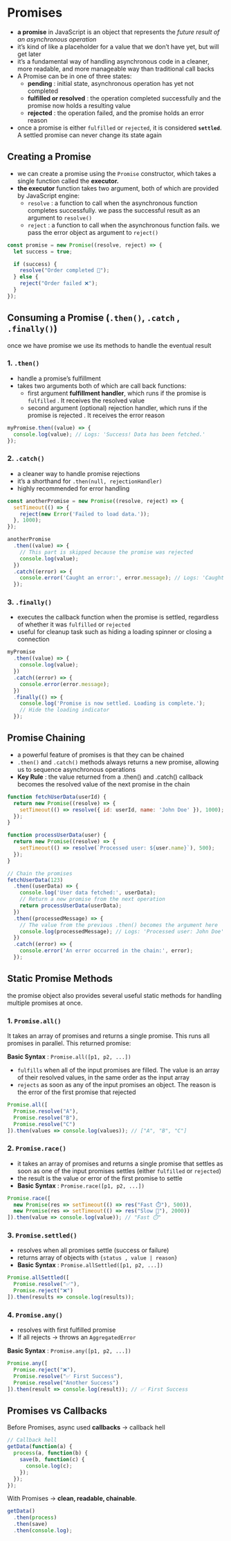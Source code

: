 # Promises

- **a promise** in JavaScript is an object that represents the *future result of an asynchronous operation*
- it’s kind of like a placeholder for a value that we don’t have yet, but will get later
- it’s a fundamental way of handling asynchronous code in a cleaner, more readable, and more manageable way than traditional call backs
- A Promise can be in one of three states:
    - **pending** : initial state, asynchronous operation has yet not completed
    - **fulfilled or resolved** : the operation completed successfully and the promise now holds a resulting value
    - **rejected** : the operation failed, and the promise holds an error reason
- once a promise is either `fulfilled` or `rejected`, it is considered **`settled`**. A settled promise can never change its state again

## Creating a Promise

- we can create a promise using the `Promise` constructor, which takes a single function called the **executor.**
- **the executor** function takes two argument, both of which are provided by JavaScript engine:
    - `resolve` : a function to call when the asynchronous function completes successfully. we pass the successful result as an argument to `resolve()`
    - `reject` : a function to call when the asynchronous function fails. we pass the error object as argument to `reject()`

```jsx
const promise = new Promise((resolve, reject) => {
  let success = true;

  if (success) {
    resolve("Order completed 🍕");
  } else {
    reject("Order failed ❌");
  }
});
```

## Consuming a Promise (`.then()`, `.catch` , `.finally()`)

once we have promise we use its methods to handle the eventual result 

### 1. `.then()`

- handle a promise’s fulfillment
- takes two arguments both of which are call back functions:
    - first argument **fulfillment handler**, which runs if the promise is `fulfilled` . It receives the resolved value
    - second argument (optional) rejection handler, which runs if the promise is rejected . It receives the error reason

```jsx
myPromise.then((value) => {
  console.log(value); // Logs: 'Success! Data has been fetched.'
});
```

### 2. `.catch()`

- a cleaner way to handle promise rejections
- it’s a shorthand for `.then(null, rejectionHandler)`
- highly recommended for error handling

```jsx
const anotherPromise = new Promise((resolve, reject) => {
  setTimeout(() => {
    reject(new Error('Failed to load data.'));
  }, 1000);
});

anotherPromise
  .then((value) => {
    // This part is skipped because the promise was rejected
    console.log(value);
  })
  .catch((error) => {
    console.error('Caught an error:', error.message); // Logs: 'Caught an error: Failed to load data.'
  });
```

### 3. `.finally()`

- executes the callback function when the promise is settled, regardless of whether it was `fulfilled` or `rejected`
- useful for cleanup task such as hiding a loading spinner or closing a connection

```jsx
myPromise
  .then((value) => {
    console.log(value);
  })
  .catch((error) => {
    console.error(error.message);
  })
  .finally(() => {
    console.log('Promise is now settled. Loading is complete.');
    // Hide the loading indicator
  });
```

## Promise Chaining

- a powerful feature of promises is that they can be chained
- `.then()` and `.catch()` methods always returns a new promise, allowing us to sequence asynchronous operations
- **Key Rule** : the value returned from a .then() and .catch() callback becomes the resolved value of the next promise in the chain

```jsx
function fetchUserData(userId) {
  return new Promise((resolve) => {
    setTimeout(() => resolve({ id: userId, name: 'John Doe' }), 1000);
  });
}

function processUserData(user) {
  return new Promise((resolve) => {
    setTimeout(() => resolve(`Processed user: ${user.name}`), 500);
  });
}

// Chain the promises
fetchUserData(123)
  .then((userData) => {
    console.log('User data fetched:', userData);
    // Return a new promise from the next operation
    return processUserData(userData); 
  })
  .then((processedMessage) => {
    // The value from the previous .then() becomes the argument here
    console.log(processedMessage); // Logs: 'Processed user: John Doe'
  })
  .catch((error) => {
    console.error('An error occurred in the chain:', error);
  });
```

## Static Promise Methods

the promise object also provides several useful static methods for handling  multiple promises at once.

### 1. `Promise.all()`

It takes an array of promises and returns a single promise. This runs all promises in parallel. This returned promise:

**Basic Syntax** : `Promise.all([p1, p2, ...])`

- `fulfills`  when all of the input promises are filled. The value is an array of their resolved values, in the same order as the input array
- `rejects` as soon as any of the input promises an object. The reason is the error of the first promise that rejected

```jsx
Promise.all([
  Promise.resolve("A"),
  Promise.resolve("B"),
  Promise.resolve("C")
]).then(values => console.log(values)); // ["A", "B", "C"]
```

### 2. `Promise.race()`

- it takes an array of promises and returns a single promise that settles as soon as one of the input promises settles (either `fulfilled` or `rejected`)
- the result is the value or error of the first promise to settle
- **Basic Syntax** : `Promise.race([p1, p2, ...])`

```jsx
Promise.race([
  new Promise(res => setTimeout(() => res("Fast ⏱️"), 500)),
  new Promise(res => setTimeout(() => res("Slow 🐢"), 2000))
]).then(value => console.log(value)); // "Fast ⏱️"
```

### 3. `Promise.settled()`

- resolves when all promises settle (success or failure)
- returns array of objects with `{status , value | reason}`
- **Basic Syntax** : `Promise.allSettled([p1, p2, ...])`

```jsx
Promise.allSettled([
  Promise.resolve("✅"),
  Promise.reject("❌")
]).then(results => console.log(results));
```

### 4. `Promise.any()`

- resolves with first fulfilled promise
- If all rejects → throws an `AggregatedError`

**Basic Syntax** : `Promise.any([p1, p2, ...])`

```jsx
Promise.any([
  Promise.reject("❌"),
  Promise.resolve("✅ First Success"),
  Promise.resolve("Another Success")
]).then(result => console.log(result)); // ✅ First Success
```

## Promises vs Callbacks

Before Promises, async used **callbacks** → callback hell

```jsx
// Callback hell
getData(function(a) {
  process(a, function(b) {
    save(b, function(c) {
      console.log(c);
    });
  });
});
```

With Promises → **clean, readable, chainable**.

```jsx
getData()
  .then(process)
  .then(save)
  .then(console.log);

```